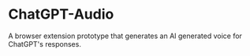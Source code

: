# ChatGPT-Audio
A browser extension prototype that generates an AI generated voice for ChatGPT's responses.
